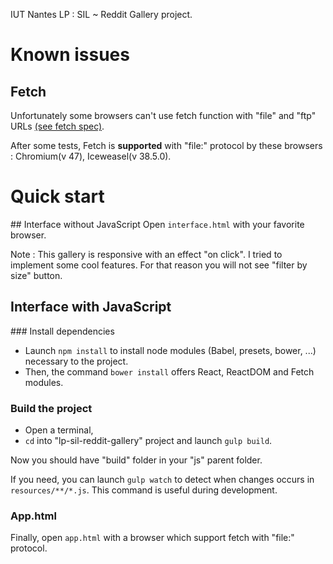 IUT Nantes LP : SIL ~ Reddit Gallery project.

# Known issues
## Fetch
Unfortunately some browsers can't use fetch function with "file" and "ftp" URLs [(see fetch spec)](https://fetch.spec.whatwg.org/#basic-fetch).

After some tests, Fetch is **supported** with "file:" protocol by these browsers : Chromium(v 47), Iceweasel(v 38.5.0).

# Quick start
## Interface without JavaScript
Open `interface.html` with your favorite browser.

Note : This gallery is responsive with an effect "on click". I tried to implement some cool features. For that reason you will not see "filter by size" button.

## Interface with JavaScript
### Install dependencies
- Launch `npm install` to install node modules (Babel, presets, bower, ...) necessary to the project.
- Then, the command `bower install` offers React, ReactDOM and Fetch modules.


### Build the project
- Open a terminal, 
- `cd` into "lp-sil-reddit-gallery" project and launch
`gulp build`. 

Now you should have "build" folder in your "js" parent folder.

If you need, you can launch `gulp watch` to detect when changes occurs in `resources/**/*.js`. This command is useful during development.

### App.html
Finally, open `app.html` with a browser which support fetch with
"file:" protocol.
